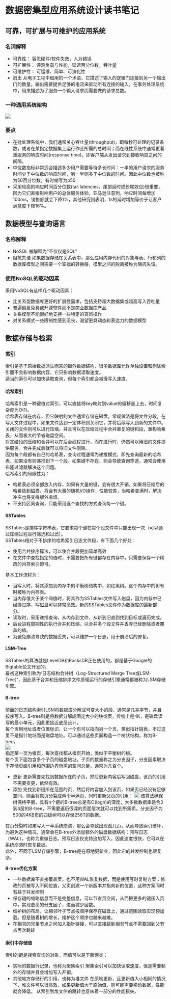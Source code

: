 # 数据密集型应用系统设计读书笔记

## 可靠，可扩展与可维护的应用系统 <a id="wiz-toc-0-894209946"></a>

### 名词解释 <a id="wiz-toc-1-51662544"></a>

* 可靠性：  容忍硬件/软件失效，人为错误
* 可扩展性：  评测负载与性能，延迟百分位数，吞吐量
* 可维护性：  可运维、简单、可演化性
* 扇出  从电子工程中借用的一个术语，它描述了输入的逻辑门连接到另一个输出门的数量。输出需要提供足够的电流来驱动所有连接的输入。在事务处理系统中，用来描述为了服务一个输入请求而需要做的请求总数。

### 一种通用系统架构 <a id="wiz-toc-2-1812156323"></a>

![](../.gitbook/assets/28105543.png)

### 要点 <a id="wiz-toc-3-2094952283"></a>

* 在批处理系统中，我们通常关心吞吐量\(throughput\)，即每秒可处理的记录条数，或者在某指定数据集上运行作业所需的总时间；而在线性系统中通常更看重服务的响应时间\(response time\)，即客户端从发出请求到接收响应之间的间隔。
* 中位数指标非常适合描述多少用户需要等待多长时间：一半的用户请求的服务时间少于中位数的响应时间，另一半则多于中位数的时间。因此中位数也被称为50百分位数，有时缩写为p50.
* 采用较高的响应时间百分位数\(tail latencies，尾部延时或长尾效应\)很重要，因为它们直接影响用户的总体服务体验。亚马逊注意到，响应时间每增加100ms，销售额就会下降1%，其他研究则表明，1s的延时增加等价于让客户满意度下降16%。

## 数据模型与查询语言 <a id="wiz-toc-4-1987219061"></a>

### 名称解释 <a id="wiz-toc-5-955997039"></a>

* NoSQL  被解释为“不仅仅是SQL”
* 阻抗失谐  如果数据存储在关系表中，那么应用内存代码的对象与表、行和列的数据库模型之间需要一个笨拙的转换层，模型之间的脱离被称为阻抗失谐。

### 使用NoSQL的驱动因素 <a id="wiz-toc-6-135597758"></a>

采用NoSQL有这样几个驱动因素：

* 比关系型数据库更好的扩展性需求，包括支持超大数据集或超高写入吞吐量
* 普遍偏爱免费或开源软件而不是商业数据库产品
* 关系模型不能很好地支持一些特定的查询操作
* 对关系模式一些限制性感到沮丧，渴望更具动态和表达力的数据模型

## 数据存储与检索 <a id="wiz-toc-7-37520358"></a>

### 索引 <a id="wiz-toc-8-1365914106"></a>

索引是基于原始数据派生而来的额外数据结构，很多数据库允许单独设置和删除索引而不会影响数据内容，它只影响数据读取速度。  
 适当的索引可以加快读取查询，但每个索引都会减慢写入速度。

#### 哈希索引 <a id="wiz-toc-9-689445631"></a>

哈希索引是一种键值对索引，可以直接将key映射到value的偏移量上去，时间复杂度为O\(1\)。  
 哈希表存储在内存，但它映射的文件通常存储在磁盘，常规做法是将文件分段，在写入文件过程中，如果文件达到一定体积则关闭它，并将后续写入到新的文件中。关闭的文件则可以进行压缩，并且可以在压缩过程中合并重复的键和段，重构哈希表，从而极大的节省磁盘空间。  
 对冻结段的压缩和合并可以在后台线程进行，而在进行时，仍然可以用旧的文件提供服务，合并完成后就可以将旧文件删除。  
 因为每个段都有自己的哈希表，查询过程通常为递推模式，即先查询最新的哈希表，如果没有则递推到下一个段。如果键不存在，则会导致查询穿透，通常会使用布隆过滤器解决这个问题。  
 哈希索引的局限性为：

* 哈希表必须全部放入内存，如果有大量的键，会有很大开销。如果将压缩后的哈希放到磁盘，将会有大量的随机I/O操作，性能较差，当哈希变满时，解决冲突也将变得额外麻烦。
* 不支持区间查询，只能采用逐个查找的方式查询每一个键。

#### SSTables <a id="wiz-toc-10-262693488"></a>

SSTables是排序字符串表，它要求每个键在每个段文件中只能出现一次（可以通过压缩过程进行筛选和过滤）。  
 SSTables相对于不排序的哈希索引日志文件段，有下面几个好处：

* 使用合并排序算法，可以使合并段更加简单高效
* 在文件中查找指定的值时，不需要把所有键都存在内存中，只需要保存一个稀疏的内存索引即可。

基本工作流程为：

* 当写入时，将其添加到内存中的平衡树结构中，如红黑树。这个内存中的树有时被称为内存表。
* 当内存值大于某个阈值时，将其作为SSTables文件写入磁盘，因为内存中已经排过序，写磁盘可以非常高效。新的SSTables文件作为数据库的最新部分。
* 读取时，采用递推查询，从内存到文件，从新到旧直到找到目标或遍历完成。
* 后台进程周期性的执行合并和压缩，以合并多个段文件并丢弃已经删除或者覆盖的值。
* 为避免崩溃导致的数据丢失，可以维护一个日志，用于崩溃后的修复。

#### LSM-Tree <a id="wiz-toc-11-269914393"></a>

SSTables的算法就是LevelDB和RocksDB正在使用的，都是基于Google的Bigtable论文开发的。  
 最初这种索引称为‘日志结构合并树（Log-Structured Merge Tree或LSM-Tree）’，因此基于合并和压缩排序文件原理运行的存储引擎通常都被称为LSM存储引擎。

#### B-tree <a id="wiz-toc-12-2002972071"></a>

前面的日志结构索引LSM将数据库分解成可变大小的段，通常是几兆字节，并且按序写入。B-tree则是将数据分解成固定大小的块或页，传统上是4K，是磁盘读写的最小单元，因此更接近底层设计。  
 每个页用地址或者位置标识，让一个页可以指向另一个页，类似指针链表，不过这里不是指针地址而是磁盘地址。可以通过这些页面构造一个树状结构，称为B-tree。  
 ![](../.gitbook/assets/60748970.png)  
 指定某一页为根页，每次查找都从根页开始，类似于平衡树的根。  
 每个页下面包含多个子页的磁盘地址，子页的数量称之为分支因子，分支因素取决于存储页面引用和范围边界所需的空间总量，通常为几百个。

* 更新  更新需要先找到数据所在的子页，然后更新内容后写回磁盘，该页的引用不需要变更，依然有效。
* 添加  先找到新键所在范围的页，然后将内容加入到该页，如果页已经没有足够空间，则会将原页分裂成两个半满页，同时更新父页的引用：  ![](../.gitbook/assets/61496463.png)  该算法确保树保持平衡，具有n个键的B-tree总是有O\(logn\)的深度，大多数数据库适合3到4层的B-tree，不需要遍历很深的页面层次就可以找到所需页。分支因子为500的4KB页的四级树可以存储256T的数据。

在页分裂时如果写入一半系统崩溃，那么会导致出现孤儿页，从而导致索引破坏，为避免这种情况，通常会在B-tree外添加额外的磁盘数据结构：预写日志（WAL），也称为重做日志。预写日志仅支持追加写入，因此速度很快，它可以在系统崩溃时恢复数据。  
 此外，不同于LSM存储引擎，B-tree是在原地更新业，因此它的并发控制也很复杂。

**B-tree优化方案**

* 一些数据库不直接覆盖页，也不用WAL恢复数据，而是使用写时复制方案：修改的页被写入不同位置，父页创建一个新版本并指向新的位置，这种方案同时有益于并发控制
* 保存键的缩略信息而不是完整信息，可以节省页空间，从而把更多的键压入页中，实现更高的分支因子，进而减少层数。
* 维护树的布局，让相邻叶子节点按顺序保存在磁盘上，通过范围读取实现预加载。但是随着树的增长，维护这个顺序也越来越难。
* 在相邻的兄弟节点之间加入指针链接，可以直接跳到相邻节点不需要回到父节点再次跳转

#### 索引中存储值 <a id="wiz-toc-14-1935929124"></a>

索引的键是搜索查询的对象，而值可以是下面两类：

* 实际的数据行记录，也称为聚集索引  聚集索引可以加快读取速度，但是需要额外的存储并且会增加写入开销。
* 其他地方存储行的引用，也称为堆文件  在原地更新，且更新值大小相同的情况下，堆文件可以很高效，如果更新值大于原始值，则可能需要移动数据，性能就会降低。  从索引到堆文件的跳转也意味着一部分的性能损失。

